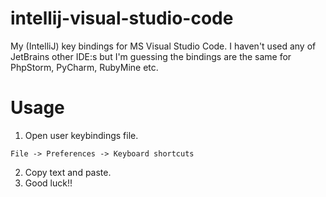# intellij-visual-studio-code
My (IntelliJ) key bindings for MS Visual Studio Code. I haven't used any of JetBrains other IDE:s but I'm guessing the bindings are the same for PhpStorm, PyCharm, RubyMine etc.

# Usage
1. Open user keybindings file.
```
File -> Preferences -> Keyboard shortcuts
```
2. Copy text and paste.
3. Good luck!!
